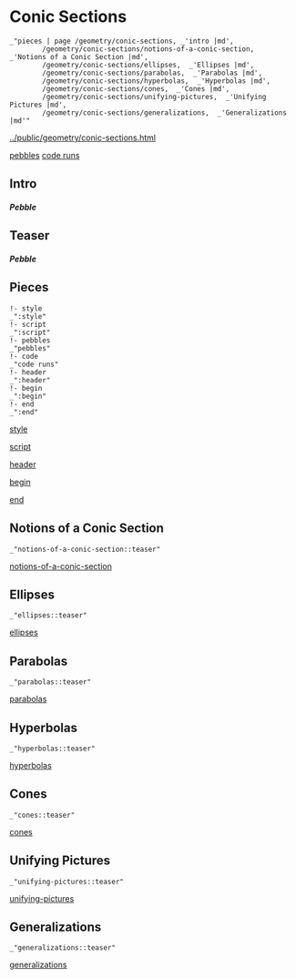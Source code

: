 # Conic Sections

    _"pieces | page /geometry/conic-sections, _'intro |md',
            /geometry/conic-sections/notions-of-a-conic-section,  _'Notions of a Conic Section |md',
            /geometry/conic-sections/ellipses,  _'Ellipses |md',
            /geometry/conic-sections/parabolas,  _'Parabolas |md',
            /geometry/conic-sections/hyperbolas,  _'Hyperbolas |md',
            /geometry/conic-sections/cones,  _'Cones |md',
            /geometry/conic-sections/unifying-pictures,  _'Unifying Pictures |md',
            /geometry/conic-sections/generalizations,  _'Generalizations |md'"

[../public/geometry/conic-sections.html](# "save:")

[pebbles](#pebble "h5: | .join \n")
[code runs](#code "h5: | .join \n")

## Intro

##### Pebble

## Teaser

##### Pebble

## Pieces

    !- style
    _":style"
    !- script
    _":script"
    !- pebbles
    _"pebbles"
    !- code
    _"code runs"
    !- header
    _":header"
    !- begin
    _":begin"
    !- end
    _":end"



[style]() 

[script]()

[header]()

[begin]()

[end]()

## Notions of a Conic Section

    _"notions-of-a-conic-section::teaser"


[notions-of-a-conic-section](pages/geometry_conic-sections_notions-of-a-conic-section.md "load:")

## Ellipses

    _"ellipses::teaser"


[ellipses](pages/geometry_conic-sections_ellipses.md "load:")

## Parabolas

    _"parabolas::teaser"


[parabolas](pages/geometry_conic-sections_parabolas.md "load:")

## Hyperbolas

    _"hyperbolas::teaser"


[hyperbolas](pages/geometry_conic-sections_hyperbolas.md "load:")

## Cones

    _"cones::teaser"


[cones](pages/geometry_conic-sections_cones.md "load:")

## Unifying Pictures

    _"unifying-pictures::teaser"


[unifying-pictures](pages/geometry_conic-sections_unifying-pictures.md "load:")

## Generalizations

    _"generalizations::teaser"


[generalizations](pages/geometry_conic-sections_generalizations.md "load:")